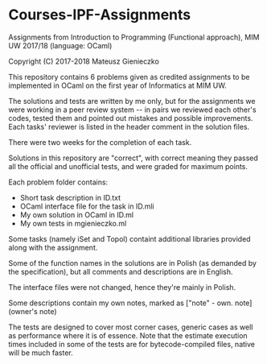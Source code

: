 # Courses-IPF-Assignments
Assignments from Introduction to Programming (Functional approach), 
MIM UW 2017/18 (language: OCaml)

Copyright (C) 2017-2018 Mateusz Gienieczko

This repository contains 6 problems given as credited assignments
to be implemented in OCaml on the first year of Informatics at MIM UW.

The solutions and tests are written by me only, but for the assignments
we were working in a peer review system -- in pairs we reviewed each other's
codes, tested them and pointed out mistakes and possible improvements.
Each tasks' reviewer is listed in the header comment in the solution files.

There were two weeks for the completion of each task.

Solutions in this repository are "correct", with correct meaning they passed
all the official and unofficial tests, and were graded for maximum points.

Each problem folder contains:

- Short task description in ID.txt
- OCaml interface file for the task in ID.mli
- My own solution in OCaml in ID.ml
- My own tests in mgienieczko.ml

Some tasks (namely iSet and Topol) containt additional libraries
provided along with the assignment.

Some of the function names in the solutions are in Polish 
(as demanded by the specification), 
but all comments and descriptions are in English.

The interface files were not changed, hence they're mainly in Polish.

Some descriptions contain my own notes, marked as
["note" - own. note] (owner's note)

The tests are designed to cover most corner cases, generic cases as well as
performance where it is of essence. Note that the estimate execution times
included in some of the tests are for bytecode-compiled files, native will
be much faster.

